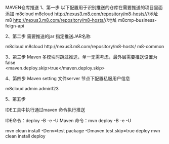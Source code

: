 MAVEN仓库推送
1、第一步
以下配置用于识别推送的仓库在需要推送的项目里面添加
<distributionManagement>
	<repository>
		<id>m8cloud</id>
		<name>m8cloud</name>
		<url>http://nexus3.m8.com/repository/m8-hosts/</url>//地址
	</repository>
	<snapshotRepository>
		<id>m8</id>
		<url>http://nexus3.m8.com/repository/m8-hosts/</url>//地址
		</snapshotRepository>
</distributionManagement>
<build>
	<finalName>m8cmp-business-feign-api</finalName>
</build>

2、第二步
需要推送的jar 指定推送JAR名称

<distributionManagement>
<repository>
<id>m8cloud</id>
<name>m8cloud</name>
<url>http://nexus3.m8.com/repository/m8-hosts/</url>
</repository>
</distributionManagement>
<build>
<finalName>m8-common</finalName>
</build>

3、第三步
Maven 多模块时跳过推送，单一无需考虑，最外层需要推送设置为false
<properties>  
 <maven.deploy.skip>true</maven.deploy.skip>  
</properties> 

4、第四步
Maven setting 文件server 节点下配置私服用户信息

<server>
<id>m8cloud</id>
<username>admin</username>
<password>admin123</password>
</server>

5、第五步
 
IDE工具中执行通过maven 命令执行推送

IDE命令：deploy -B -e -U
Maven 命令：mvn  deploy -B -e -U

mvn clean install -Denv=test package -Dmaven.test.skip=true deploy
mvn clean install deploy
